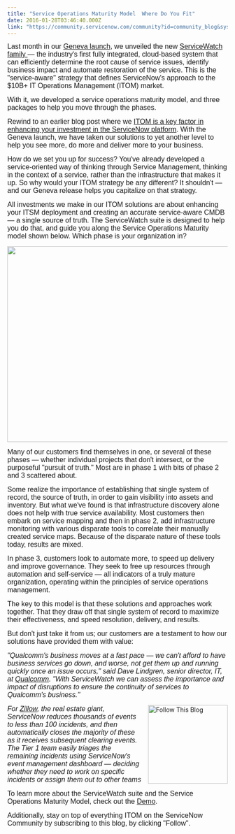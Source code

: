 ```yaml
---
title: "Service Operations Maturity Model  Where Do You Fit"
date: 2016-01-28T03:46:40.000Z
link: "https://community.servicenow.com/community?id=community_blog&sys_id=177ce2e1dbd0dbc01dcaf3231f961962"
---
```

<p><span style="font-family: calibri, verdana, arial, sans-serif; font-size: 12pt;">Last month in our <a title="" _jive_internal="true" href="/search.jspa?facet=content&amp;q=geneva*&amp;sort=relevanceDesc">Geneva launch</a>, we unveiled the new <a title="ww.servicenow.com/solutions/it-operations-management.html" href="https://www.servicenow.com/solutions/it-operations-management.html">ServiceWatch family </a>— the industry's first fully integrated, cloud-based system that can efficiently determine the root cause of service issues, identify business impact and automate restoration of the service. This is the "service-aware" strategy that defines ServiceNow's approach to the $10B+ IT Operations Management (ITOM) market. </span></p><p></p><p><span style="font-family: calibri, verdana, arial, sans-serif; font-size: 12pt;">With it, we developed a service operations maturity model, and three packages to help you move through the phases. </span></p><p></p><p><span style="font-family: calibri, verdana, arial, sans-serif; font-size: 12pt;">Rewind to an earlier blog post where we <a title="" _jive_internal="true" href="/community?id=community_blog&sys_id=b2cda2e9dbd0dbc01dcaf3231f961941">ITOM is a key factor in enhancing your investment in the ServiceNow platform</a>. With the Geneva launch, we have taken our solutions to yet another level to help you see more, do more and deliver more to your business. </span></p><p></p><p><span style="font-family: calibri, verdana, arial, sans-serif; font-size: 12pt;">How do we set you up for success? You've already developed a service-oriented way of thinking through Service Management, thinking in the context of a service, rather than the infrastructure that makes it up. So why would your ITOM strategy be any different? It shouldn't — and our Geneva release helps you capitalize on that strategy. </span></p><p></p><p><span style="font-family: calibri, verdana, arial, sans-serif; font-size: 12pt;">All investments we make in our ITOM solutions are about enhancing your ITSM deployment and creating an accurate service-aware CMDB — a single source of truth. The ServiceWatch suite is designed to help you do that, and guide you along the Service Operations Maturity model shown below. Which phase is your organization in? </span></p><p><img   class="image-1 jive-image" height="448" src="a0fb8d82db54130468c1fb651f96196b.iix" style="text-align: center; line-height: 1.5; height: 448px; width: 746.666666666667px; display: block; margin-left: auto; margin-right: auto;" width="746"/></p><p></p><p><span style="font-family: calibri, verdana, arial, sans-serif; font-size: 12pt;">Many of our customers find themselves in one, or several of these phases — whether individual projects that don't intersect, or the purposeful "pursuit of truth." </span><span style="font-family: calibri, verdana, arial, sans-serif; font-size: 12pt;">Most are in phase 1 with bits of phase 2 and 3 scattered about.</span></p><p></p><p><span style="font-family: calibri, verdana, arial, sans-serif; font-size: 12pt;">Some realize the importance of establishing that single system of record, the source of truth, in order to gain visibility into assets and inventory. But what we've found is that infrastructure discovery alone does not help with true service availability. Most customers then embark on service mapping and then in phase 2, add infrastructure monitoring with various disparate tools to correlate their manually created service maps. Because of the disparate nature of these tools today, results are mixed. </span></p><p></p><p><span style="font-family: calibri, verdana, arial, sans-serif; font-size: 12pt;">In phase 3, customers look to automate more, to speed up delivery and improve governance. They seek to free up resources through automation and self-service — all indicators of a truly mature organization, operating within the principles of service operations management.</span></p><p></p><p><span style="font-family: calibri, verdana, arial, sans-serif; font-size: 12pt;">The key to this model is that these solutions and approaches work together. That they draw off that single system of record to maximize their effectiveness, and speed resolution, delivery, and results.</span></p><p></p><p><span style="font-family: calibri, verdana, arial, sans-serif; font-size: 12pt;">But don't just take it from us; our customers are a testament to how our solutions have provided them with value:</span></p><p></p><p><span style="font-family: calibri, verdana, arial, sans-serif; font-size: 12pt;"><em>"Qualcomm's business moves at a fast pace — we can't afford to have business services go down, and worse, not get them up and running quickly once an issue occurs," said Dave Lindgren, senior director, IT, at <a title="ww.qualcomm.com/" href="https://www.qualcomm.com/">Qualcomm</a>. "With ServiceWatch we can assess the importance and impact of disruptions to ensure the continuity of services to Qualcomm's business."</em></span></p><p><img   align="right" alt="Follow This Blog" class="image-2 jive-image" height="180" src="aaba2c46db945f048c8ef4621f9619a9.iix" style="padding-left: 10px; width: 182px; height: 179.7154811715481px;" width="182"/></p><p></p><p><span style="font-family: calibri, verdana, arial, sans-serif; font-size: 12pt;"><em>For <a title="w.servicenow.com/content/dam/servicenow/documents/case-studies/cs-zillow.pdf" href="http://www.servicenow.com/content/dam/servicenow/documents/case-studies/cs-zillow.pdf">Zillow</a>, the real estate giant, ServiceNow reduces thousands of events to less than 100 incidents, and then automatically closes the majority of these as it receives subsequent clearing events. The Tier 1 team easily triages the remaining incidents using ServiceNow's event management dashboard — deciding whether they need to work on specific incidents or assign them out to other teams</em></span></p><p></p><p><span style="font-size: 12pt; font-family: calibri, verdana, arial, sans-serif;">To learn more about the ServiceWatch suite and the Service Operations Maturity Model, check out the <a title="w.servicenow.com/lpdem/demonow-service-mapping.html" href="http://www.servicenow.com/lpdem/demonow-service-mapping.html">Demo</a>. </span></p><p></p><p><span style="font-size: 12pt; font-family: calibri, verdana, arial, sans-serif;">Additionally, stay on top of everything ITOM on the ServiceNow Community by subscribing to this blog, by clicking "Follow".</span></p>